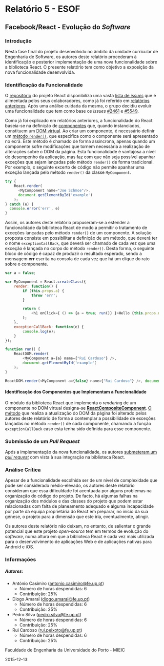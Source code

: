 # Relatório 5 - ESOF
## Facebook/React - Evolução do *Software*

### <a name="introducao"></a>Introdução

Nesta fase final do projeto desenvolvido no âmbito da unidade curricular de Engenharia de Software, os autores deste relatório procederam à identificação e posterior implementação de uma nova funcionalidade sobre a biblioteca React. O presente relatório tem como objetivo a exposição da nova funcionalidade desenvolvida. 

### <a name="feature"></a>Identificação da Funcionalidade

O [repositório](https://github.com/facebook/react) do projeto React disponibiliza uma vasta [lista de *issues*](https://github.com/facebook/react/issues) que é alimentada pelos seus colaboradores, como já foi referido em [relatórios anteriores](./Relatorio_2.md#levantamento). Após uma análise cuidada da mesma, o grupo decidiu evoluir uma funcionalidade que tem como base os *issues* [#2461](https://github.com/facebook/react/issues/2461) e [#5549](https://github.com/facebook/react/issues/5549).

Como já foi explicado em relatórios anteriores, a funcionalidade do React baseia-se na definição de [componentes](http://facebook.github.io/react/docs/component-specs.html) que, quando instanciados, constituem um [DOM virtual](http://facebook.github.io/react/docs/glossary.html). Ao criar um componente, é necessário definir um [método `render()`](http://facebook.github.io/react/docs/component-specs.html#render), que especifica como o componente será apresentado no ecrã. Este método é chamado de forma assíncrona, apenas quando um componente sofre modificações que tornem necessária a realização de alterações sobre o DOM da página. Esta funcionalidade é vantajosa a nível de desempenho da aplicação, mas faz com que não seja possível apanhar exceções que sejam lançadas pelo método `render()` de forma tradicional. Por exemplo, o seguinte excerto de código não permite apanhar uma exceção lançada pelo método `render()` da classe `MyComponent`.

```javascript
try {
	React.render(
	  <MyComponent name="Joe Schmoe"/>,
	  document.getElementById('example')
	); 
} catch (e) {
  console.error('err', e)
}
```

Assim, os autores deste relatório propuseram-se a estender a funcionalidade da biblioteca React de modo a permitir o tratamento de exceções lançadas pelo método `render()` de um componente. A solução proposta consiste em possibilitar a definição de um método, que deverá ter o nome `exceptionCallBack`, que deverá ser chamado de cada vez que uma exceção é lançada no corpo do método `render()`. Desta forma, o seguinte bloco de código é capaz de produzir o resultado esperado, sendo a mensagem **err** escrita na consola de cada vez que há um clique do rato sobre o componente.

```javascript
var a = false;

var MyComponent = React.createClass({
	render: function() {
		if (this.props.a) {
			throw 'err';
		}

		return (      
			<h1 onClick={ () => {a = true; run()} }>Hello {this.props.name}</h1>      
		);
	},
	exceptionCallBack: function(e) {
		console.log(e);
	}	
});

function run() {
	ReactDOM.render(
		<MyComponent a={a} name={"Rui Cardoso"} />,
		document.getElementById('example')
	);
}

ReactDOM.render(<MyComponent a={false} name={"Rui Cardoso"} />, document.getElementById('example'));
```

#### <a name="componentes"></a>Identificação dos Componentes que Implementam a Funcionalidade

O módulo da biblioteca React que implementa o *rendering* de um componente no DOM virtual designa-se [**ReactCompositeComponent**](https://github.com/facebook/react/blob/master/src/renderers/shared/reconciler/ReactCompositeComponent.js). [O método](https://github.com/rppc/react/blob/feature/src/renderers/shared/reconciler/ReactCompositeComponent.js#L787) que realiza a atualização do DOM da página foi alterado pelos autores deste relatório de forma a contemplar a possibilidade de exceções lançadas no método `render()` de cada componente, chamando a função `exceptionCallBack` caso esta tenha sido definida para esse componente.

### <a name="submissao"></a>Submissão de um *Pull Request*

Após a implementação da nova funcionalidade, os autores [submeteram um *pull request*](https://github.com/facebook/react/pull/5615) com vista à sua integração na biblioteca React.

### <a name="analise"></a>Análise Crítica

Apesar de a funcionalidade escolhida ser de um nível de complexidade que pode ser considerado médio-elevado, os autores deste relatório consideram que essa dificuldade foi acentuada por alguns problemas na organização do código do projeto. De facto, há algumas falhas na organização dos módulos e das classes do projeto que podem estar relacionadas com falta de planeamento adequado e alguma incapacidade por parte da equipa proprietária do React em preparar, no início da sua génese, o projeto para a dimensão que este iria, eventualmente, atingir.

Os autores deste relatório não deixam, no entanto, de salientar o grande potencial que este projeto *open-source* tem em termos de evolução do *software*, numa altura em que a biblioteca React é cada vez mais utilizada para o desenvolvimento de aplicações Web e de aplicações nativas para Android e iOS.

### <a name="info"></a>Informações

##### Autores:

* António Casimiro (antonio.casimiro@fe.up.pt)
	* Número de horas despendidas: 6
	* Contribuição: 25%
* Diogo Amaral (diogo.amaral@fe.up.pt)
	* Número de horas despendidas: 6
	* Contribuição: 25%
* Pedro Silva (pedro.silva@fe.up.pt)
	* Número de horas despendidas: 6
	* Contribuição: 25%
* Rui Cardoso (rui.peixoto@fe.up.pt)
	* Número de horas despendidas: 6
	* Contribuição: 25%

Faculdade de Engenharia da Universidade do Porto - MIEIC

2015-12-13
